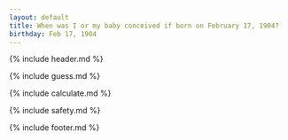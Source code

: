 ```yaml
---
layout: default
title: When was I or my baby conceived if born on February 17, 1904?
birthday: Feb 17, 1904
---
```


{% include header.md %}

{% include guess.md %}

{% include calculate.md %}

{% include safety.md %}

{% include footer.md %}



